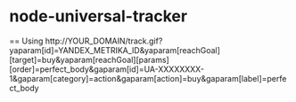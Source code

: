 node-universal-tracker
======================

== Using
http://YOUR_DOMAIN/track.gif?yaparam[id]=YANDEX_METRIKA_ID&yaparam[reachGoal][target]=buy&yaparam[reachGoal][params][order]=perfect_body&gaparam[id]=UA-XXXXXXXX-1&gaparam[category]=action&gaparam[action]=buy&gaparam[label]=perfect_body
